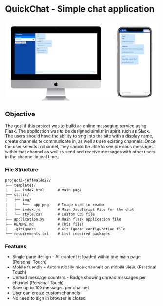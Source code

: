 # QuickChat - Simple chat application

![Mobile Image](/static/img/app.png)

## Objective

The goal if this project was to build an online messaging service using Flask. The application was to be designed similar in spirit such as Slack. The users should have the ability to sing into the site with a display name, create channels to communicate in, as well as see existing channels. Once the user selects a channel, they should be able to see previous messages within that channel as well as send and receive messages with other users in the channel in real time.

### File Structure

```
project2-jeffmaldo27/
├── templates/
│   ├── index.html      # Main page
├── static/
│   ├── img/
│   │   └──  app.png    # Image used in readme
│   ├── index.js        # Main JavaScript File for the chat
│   └── style.css       # Custom CSS file
├── application.py      # Main flask application file
├── README.md           # This file!
├── .gitignore          # Git ignore configuration file
└── requirements.txt    # List required packages
```

### Features

* Single page design - All content is loaded within one main page (Personal Touch)
* Mobile friendly - Automatically hide channels on mobile view. (Personal Touch)
* Unread message counters - Badge showing unread messages per channel (Personal Touch)
* Save up to 100 messages per channel
* User can create custom channels
* No need to sign in browser is closed